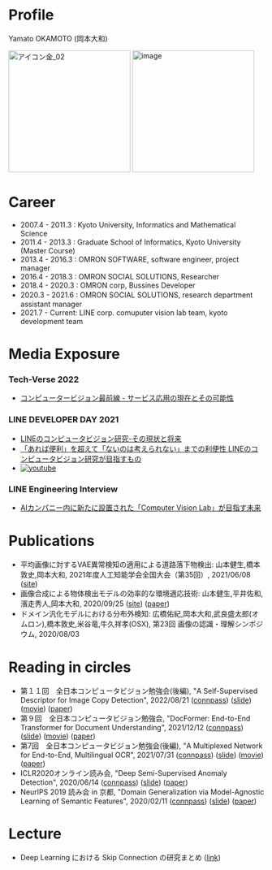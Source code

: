 # Profile
Yamato OKAMOTO (岡本大和)

<img width="240" alt="アイコン金_02" src="https://user-images.githubusercontent.com/30743886/203785443-7134a816-f0bd-448d-8b4b-520c98f35ce4.png"> <img width="240" alt="image" src="https://user-images.githubusercontent.com/30743886/203786202-73a94a84-3fc4-41fe-a83e-0f2b25478db8.png">

# Career
- 2007.4 - 2011.3 : Kyoto University, Informatics and Mathematical Science
- 2011.4 - 2013.3 : Graduate School of Informatics, Kyoto University (Master Course)
- 2013.4 - 2016.3 : OMRON SOFTWARE, software engineer, project manager
- 2016.4 - 2018.3 : OMRON SOCIAL SOLUTIONS, Researcher
- 2018.4 - 2020.3 : OMRON corp, Bussines Developer
- 2020.3 - 2021.6 : OMRON SOCIAL SOLUTIONS, research department　assistant manager
- 2021.7 - Current: LINE corp. comuputer vision lab team, kyoto development team

# Media Exposure

### Tech-Verse 2022
- [コンピュータービジョン最前線 - サービス応用の現在とその可能性](https://tech-verse.me/ja/sessions/305)

### LINE DEVELOPER DAY 2021
- [LINEのコンピュータビジョン研究-その現状と将来](https://linedevday.linecorp.com/2021/ja/sessions/52/)
- [「あれば便利」を超えて「ないのは考えられない」までの利便性 LINEのコンピュータビジョン研究が目指すもの](https://logmi.jp/tech/articles/325463)
- [![youtube](http://img.youtube.com/vi/D45wIMN6R_I/0.jpg)](https://www.youtube.com/watch?v=D45wIMN6R_I)


### LINE Engineering Interview
- [AIカンパニー内に新たに設置された「Computer Vision Lab」が目指す未来](https://engineering.linecorp.com/ja/interview/cvl-future/)


# Publications
- 平均画像に対するVAE異常検知の適⽤による道路落下物検出: 山本健生,橋本敦史,岡本大和, 2021年度人工知能学会全国大会（第35回）, 2021/06/08
([site](https://www.omron.com/jp/ja/technology/omrontechnics/2020/20200925-yamamoto.html)) 
- 画像合成による物体検出モデルの効率的な環境適応技術: 山本健生,平井佐和,濱走秀人,岡本大和, 2020/09/25 
([site](https://www.omron.com/jp/ja/technology/omrontechnics/2020/20200925-yamamoto.html)) 
([paper](https://www.omron.com/jp/ja/technology/omrontechnics/2020/OMT_Vol53_001JP.pdf))
- ドメイン汎化モデルにおける分布外検知: 広橋佑紀,岡本大和,武良盛太郎(オムロン),橋本敦史,米谷竜,牛久祥孝(OSX), 第23回 画像の認識・理解シンポジウム, 2020/08/03



# Reading in circles

- 第１１回　全日本コンピュータビジョン勉強会(後編), "A Self-Supervised Descriptor for Image Copy Detection", 2022/08/21
([connpass](https://kantocv.connpass.com/event/253626/))
([slide](https://speakerdeck.com/roadroller/di-11hui-quan-ri-ben-konpiyutabiziyonmian-qiang-hui-cvpr2022-a-self-supervised-descriptor-for-image-copy-detection))
([movie](https://youtu.be/rQruXnr6ZFQ?t=16714))
([paper](https://openaccess.thecvf.com/content/CVPR2022/html/Pizzi_A_Self-Supervised_Descriptor_for_Image_Copy_Detection_CVPR_2022_paper.html))
- 第９回　全日本コンピュータビジョン勉強会, "DocFormer: End-to-End Transformer for Document Understanding", 2021/12/12
([connpass](https://kantocv.connpass.com/event/228283/))
([slide](https://speakerdeck.com/roadroller/di-9hui-quan-ri-ben-konpiyutabiziyonmian-qiang-hui-fa-biao-zi-liao))
([movie](https://youtu.be/VlG-Q0QAvLg?t=13924))
([paper](https://arxiv.org/abs/2106.11539))
- 第7回　全日本コンピュータビジョン勉強会(後編), "A Multiplexed Network for End-to-End, Multilingual OCR", 2021/07/31
([connpass](https://kantocv.connpass.com/event/216703/))
([slide](https://speakerdeck.com/roadroller/di-qi-hui-quan-ri-ben-konpiyutabiziyonmian-qiang-hui-a-multiplexed-network-for-end-to-end-multilingual-ocr))
([movie](https://youtu.be/j1lSMoEXh0o?t=1127))
([paper](https://openaccess.thecvf.com/content/CVPR2021/html/Huang_A_Multiplexed_Network_for_End-to-End_Multilingual_OCR_CVPR_2021_paper.html))
- ICLR2020オンライン読み会, "Deep Semi-Supervised Anomaly Detection", 2020/06/14
([connpass](https://exawizards.connpass.com/event/176947/))
([slide](https://speakerdeck.com/roadroller/iclr2020deepsemi-supervisedanomalydetectionyamatookamoto-200531022507))
([paper](https://arxiv.org/abs/1906.02694))
- NeurIPS 2019 読み会 in 京都, "Domain Generalization via Model-Agnostic Learning of Semantic Features", 2020/02/11
([connpass](https://connpass.com/event/159096/))
([slide](https://speakerdeck.com/roadroller/domain-generalization-via-model-agnostic-learning-of-semantic-features-neurips-19-du-mihui-in-jing-du))
([paper](https://arxiv.org/abs/1910.13580))

# Lecture

- Deep Learning における Skip Connection の研究まとめ ([link](https://www.slideshare.net/yamatookamoto5/skip-connection-neural-network))
